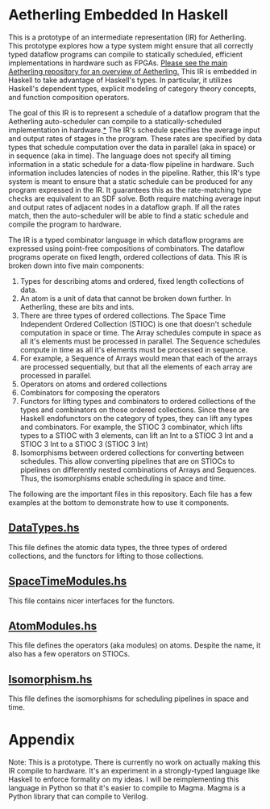 # Aetherling Embedded In Haskell

This is a prototype of an intermediate representation (IR) for Aetherling. This prototype explores how a type system might ensure that all correctly typed dataflow programs can compile to statically scheduled, efficient implementations in hardware such as FPGAs. [Please see the main Aetherling repository for an overview of Aetherling.](https://github.com/David-Durst/aetherling) This IR is embedded in Haskell to take advantage of Haskell's types. In particular, it utilizes Haskell's dependent types, explicit modeling of category theory concepts, and function composition operators.

The goal of this IR is to represent a schedule of a dataflow program that the Aetherling auto-scheduler can compile to a statically-scheduled implementation in hardware.[*](https://github.com/David-Durst/embeddedHaskellAetherling#appendix) The IR's schedule specifies the average input and output rates of stages in the program. These rates are specified by data types that schedule computation over the data in parallel (aka in space) or in sequence (aka in time). The language does not specify all timing information in a static schedule for a data-flow pipeline in hardware. Such information includes latencies of nodes in the pipeline. Rather, this IR's type system is meant to ensure that a static schedule can be produced for any program expressed in the IR. It guarantees this as the rate-matching type checks are equivalent to an SDF solve. Both require matching average input and output rates of adjacent nodes in a dataflow graph. If all the rates match, then the auto-scheduler will be able to find a static schedule and compile the program to hardware.

The IR is a typed combinator language in which dataflow programs are expressed using point-free compositions of combinators. The dataflow programs operate on fixed length, ordered collections of data. This IR is broken down into five main components: 
1. Types for describing atoms and ordered, fixed length collections of data. 
  1. An atom is a unit of data that cannot be broken down further. In Aetherling, these are bits and ints.
  1. There are three types of ordered collections. The Space Time Independent Ordered Collection (STIOC) is one that doesn't schedule computation in space or time. The Array schedules compute in space as all it's elements must be processed in parallel. The Sequence schedules compute in time as all it's elements must be processed in sequence.
  2. For example, a Sequence of Arrays would mean that each of the arrays are processed sequentially, but that all the elements of each array are processed in parallel.
2. Operators on atoms and ordered collections
2. Combinators for composing the operators
3. Functors for lifting types and combinators to ordered collections of the types and combinators on those ordered collections. Since these are Haskell endofunctors on the category of types, they can lift any types and combinators. For example, the STIOC 3 combinator, which lifts types to a STIOC with 3 elements, can lift an Int to a STIOC 3 Int and a STIOC 3 Int to a STIOC 3 (STIOC 3 Int)
4. Isomorphisms between ordered collections for converting between schedules. This allow converting pipelines that are on STIOCs to pipelines on differently nested combinations of Arrays and Sequences. Thus, the isomorphisms enable scheduling in space and time.


The following are the important files in this repository. Each file has a few examples at the bottom to demonstrate how to use it components.

## [DataTypes.hs](https://github.com/David-Durst/embeddedHaskellAetherling/blob/master/src/DataTypes.hs)
This file defines the atomic data types, the three types of ordered collections, and the functors for lifting to those collections.

## [SpaceTimeModules.hs](https://github.com/David-Durst/embeddedHaskellAetherling/blob/master/src/SpaceTimeModules.hs) 
This file contains nicer interfaces for the functors.

## [AtomModules.hs](https://github.com/David-Durst/embeddedHaskellAetherling/blob/master/src/AtomModules.hs)
This file defines the operators (aka modules) on atoms. Despite the name, it also has a few operators on STIOCs.

## [Isomorphism.hs](https://github.com/David-Durst/embeddedHaskellAetherling/blob/master/src/Isomorphism.hs)
This file defines the isomorphisms for scheduling pipelines in space and time.

# Appendix
Note: This is a prototype. There is currently no work on actually making this IR compile to hardware. It's an experiment in a strongly-typed language like Haskell to enforce formality on my ideas. I will be reimplementing this language in Python so that it's easier to compile to Magma. Magma is a Python library that can compile to Verilog.


